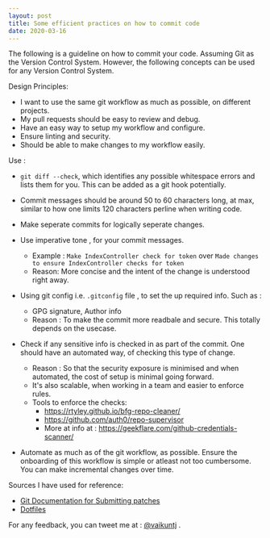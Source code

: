 ```yaml
---
layout: post
title: Some efficient practices on how to commit code
date: 2020-03-16
---
```


The following is a guideline on how to commit your code.
Assuming Git as the Version Control System. However, the following concepts can be used for any Version Control System.

Design Principles:

- I want to use the same git workflow as much as possible, on different projects.
- My pull requests should be easy to review and debug.
- Have an easy way to setup my workflow and configure.
- Ensure linting and security.
- Should be able to make changes to my workflow easily.

Use :
-  ` git diff --check `, which identifies any possible whitespace errors and lists them for you. This can be added as a 
git hook potentially.

-  Commit messages should be around 50 to 60 characters long, at max, similar to how one limits 120 characters perline 
when writing code.

- Make seperate commits for logically seperate changes.

- Use imperative tone , for your commit messages.
    - Example : `Make IndexController check for token` over `Made changes to ensure IndexController checks for token`
    - Reason: More concise  and the intent of the change is understood right away.

- Using git config i.e. `.gitconfig` file , to set the up required info. Such as :
    - GPG signature, Author info
    - Reason : To make the commit more readbale and secure. This totally depends on the usecase.

- Check if any sensitive info is checked in as part of the commit. One should have an automated way, of checking this type of change.
    - Reason :  So that the security exposure is minimised and when automated, the cost of setup is minimal going forward.
    - It's also scalable, when working in a team and easier to enforce rules.
    - Tools to enforce the checks: 
        - https://rtyley.github.io/bfg-repo-cleaner/
        - https://github.com/auth0/repo-supervisor
        - More at info at : https://geekflare.com/github-credentials-scanner/

- Automate as much as of the git workflow, as possible. Ensure the onboarding of this workflow is simple or atleast not too cumbersome.
 You can make incremental changes over time.

Sources I have used for reference: 

- [Git Documentation for Submitting patches](https://git.kernel.org/pub/scm/git/git.git/tree/Documentation/SubmittingPatches?id=HEAD#n133)
- [Dotfiles](https://dotfiles.github.io)


For any feedback, you can tweet me at :  [@vaikuntj](https://twitter.com/vaikuntj) .
